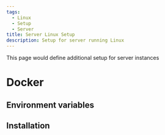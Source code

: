 ```yaml
---
tags:
  - Linux
  - Setup
  - Server
title: Server Linux Setup
description: Setup for server running Linux
---
```

This page would define additional setup for server instances

# Docker

## Environment variables

## Installation